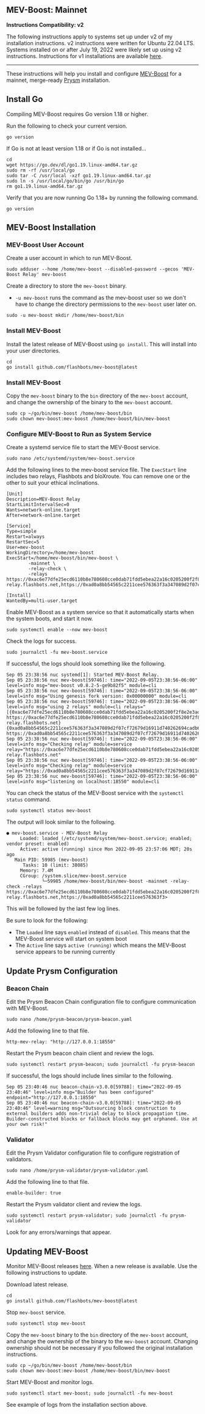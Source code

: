 ## MEV-Boost: Mainnet

**Instructions Compatibility: v2** 

The following instructions apply to systems set up under v2 of my installation instructions. v2 instructions were written for Ubuntu 22.04 LTS. Systems installed on or after July 19, 2022 were likely set up using v2 instructions. Instructions for v1 installations are available [here](../v1/mev-boost.md).

------

These instructions will help you install and configure [MEV-Boost](https://github.com/flashbots/mev-boost) for a mainnet, merge-ready [Prysm](https://github.com/prysmaticlabs/prysm/) installation.

## Install Go

Compiling MEV-Boost requires Go version 1.18 or higher.

Run the following to check your current version.

```console
go version
```

If Go is not at least version 1.18 or if Go is not installed...

```console
cd
wget https://go.dev/dl/go1.19.linux-amd64.tar.gz
sudo rm -rf /usr/local/go
sudo tar -C /usr/local -xzf go1.19.linux-amd64.tar.gz
sudo ln -s /usr/local/go/bin/go /usr/bin/go
rm go1.19.linux-amd64.tar.gz
```

Verify that you are now running Go 1.18+ by running the following command.

```console
go version
```

## MEV-Boost Installation

### MEV-Boost User Account

Create a user account in which to run MEV-Boost.

```console
sudo adduser --home /home/mev-boost --disabled-password --gecos 'MEV-Boost Relay' mev-boost
```

Create a directory to store the `mev-boost` binary.

- `-u mev-boost` runs the command as the mev-boost user so we don't have to change the directory permissions to the `mev-boost` user later on.

```console
sudo -u mev-boost mkdir /home/mev-boost/bin
```

### Install MEV-Boost

Install the latest release of MEV-Boost using `go install`. This will install into your user directories.

```console
cd
go install github.com/flashbots/mev-boost@latest
```

### Install MEV-Boost

Copy the `mev-boost` binary to the `bin` directory of the `mev-boost` account, and change the ownership of the binary to the `mev-boost` account.

```console
sudo cp ~/go/bin/mev-boost /home/mev-boost/bin
sudo chown mev-boost:mev-boost /home/mev-boost/bin/mev-boost
```

### Configure MEV-Boost to Run as System Service

Create a systemd service file to start the MEV-Boost service.

```console
sudo nano /etc/systemd/system/mev-boost.service
```

Add the following lines to the mev-boost service file. The `ExecStart` line includes two relays, Flashbots and bloXroute. You can remove one or the other to suit your ethical inclinations.

```
[Unit]
Description=MEV-Boost Relay
StartLimitIntervalSec=0
Wants=network-online.target
After=network-online.target

[Service]
Type=simple
Restart=always
RestartSec=5
User=mev-boost
WorkingDirectory=/home/mev-boost
ExecStart=/home/mev-boost/bin/mev-boost \
		-mainnet \
		-relay-check \
		-relays https://0xac6e77dfe25ecd6110b8e780608cce0dab71fdd5ebea22a16c0205200f2f8e2e3ad3b71d3499c54ad14d6c21b41a37ae@boost-relay.flashbots.net,https://0xad0a8bb54565c2211cee576363f3a347089d2f07cf72679d16911d740262694cadb62d7fd7483f27afd714ca0f1b9118@bloxroute.ethical.blxrbdn.com

[Install]
WantedBy=multi-user.target
```

Enable MEV-Boost as a system service so that it automatically starts when the system boots, and start it now.

```
sudo systemctl enable --now mev-boost
```

Check the logs for success.

```console
sudo journalctl -fu mev-boost.service
```

If successful, the logs should look something like the following.

```
Sep 05 23:38:56 nuc systemd[1]: Started MEV-Boost Relay.
Sep 05 23:38:56 nuc mev-boost[59746]: time="2022-09-05T23:38:56-06:00" level=info msg="mev-boost v0.8.2-5-ge9b82f5" module=cli
Sep 05 23:38:56 nuc mev-boost[59746]: time="2022-09-05T23:38:56-06:00" level=info msg="Using genesis fork version: 0x00000000" module=cli
Sep 05 23:38:56 nuc mev-boost[59746]: time="2022-09-05T23:38:56-06:00" level=info msg="using 2 relays" module=cli relays="[{0xac6e77dfe25ecd6110b8e780608cce0dab71fdd5ebea22a16c0205200f2f8e2e3ad3b71d3499c54ad14d6c21b41a37ae https://0xac6e77dfe25ecd6110b8e780608cce0dab71fdd5ebea22a16c0205200f2f8e2e3ad3b71d3499c54ad14d6c21b41a37ae@boost-relay.flashbots.net} {0xad0a8bb54565c2211cee576363f3a347089d2f07cf72679d16911d740262694cadb62d7fd7483f27afd714ca0f1b9118 https://0xad0a8bb54565c2211cee576363f3a347089d2f07cf72679d16911d740262694cadb62d7fd7483f27afd714ca0f1b9118@bloxroute.ethical.blxrbdn.com}]"
Sep 05 23:38:56 nuc mev-boost[59746]: time="2022-09-05T23:38:56-06:00" level=info msg="Checking relay" module=service relay="https://0xac6e77dfe25ecd6110b8e780608cce0dab71fdd5ebea22a16c0205200f2f8e2e3ad3b71d3499c54ad14d6c21b41a37ae@boost-relay.flashbots.net"
Sep 05 23:38:56 nuc mev-boost[59746]: time="2022-09-05T23:38:56-06:00" level=info msg="Checking relay" module=service relay="https://0xad0a8bb54565c2211cee576363f3a347089d2f07cf72679d16911d740262694cadb62d7fd7483f27afd714ca0f1b9118@bloxroute.ethical.blxrbdn.com"
Sep 05 23:38:56 nuc mev-boost[59746]: time="2022-09-05T23:38:56-06:00" level=info msg="listening on localhost:18550" module=cli
```

You can check the status of the MEV-Boost service with the `systemctl status` command.

```console
sudo systemctl status mev-boost
```

The output will look similar to the following.

```
● mev-boost.service - MEV-Boost Relay
     Loaded: loaded (/etc/systemd/system/mev-boost.service; enabled; vendor preset: enabled)
     Active: active (running) since Mon 2022-09-05 23:57:06 MDT; 20s ago
   Main PID: 59985 (mev-boost)
      Tasks: 10 (limit: 38085)
     Memory: 7.4M
     CGroup: /system.slice/mev-boost.service
             └─59985 /home/mev-boost/bin/mev-boost -mainnet -relay-check -relays https://0xac6e77dfe25ecd6110b8e780608cce0dab71fdd5ebea22a16c0205200f2f8e2e3ad3b71d3499c54ad14d6c21b41a37ae@boost-relay.flashbots.net,https://0xad0a8bb54565c2211cee576363f3>
```

This will be followed by the last few log lines.

Be sure to look for the following:

- The `Loaded` line says `enabled` instead of `disabled`. This means that the MEV-Boost service will start on system boot
- The `Active` line says `active (running)` which means the MEV-Boost service appears to be running currently

## Update Prysm Configuration

### Beacon Chain

Edit the Prysm Beacon Chain configuration file to configure communication with MEV-Boost.

```console
sudo nano /home/prysm-beacon/prysm-beacon.yaml
```

Add the following line to that file.

```console
http-mev-relay: "http://127.0.0.1:18550"
```

Restart the Prysm beacon chain client and review the logs.

```console
sudo systemctl restart prysm-beacon; sudo journalctl -fu prysm-beacon
```

If successful, the logs should include lines similar to the following.

```
Sep 05 23:40:46 nuc beacon-chain-v3.0.0[59788]: time="2022-09-05 23:40:46" level=info msg="Builder has been configured" endpoint="http://127.0.0.1:18550"
Sep 05 23:40:46 nuc beacon-chain-v3.0.0[59788]: time="2022-09-05 23:40:46" level=warning msg="Outsourcing block construction to external builders adds non-trivial delay to block propagation time.  Builder-constructed blocks or fallback blocks may get orphaned. Use at your own risk!"
```

### Validator

Edit the Prysm Validator configuration file to configure registration of validators.

```console
sudo nano /home/prysm-validator/prysm-validator.yaml
```

Add the following line to that file.

```console
enable-builder: true
```

Restart the Prysm validator client and review the logs.

```console
sudo systemctl restart prysm-validator; sudo journalctl -fu prysm-validator
```

Look for any errors/warnings that appear.

## Updating MEV-Boost

Monitor MEV-Boost releases [here](https://github.com/flashbots/mev-boost/releases). When a new release is available. Use the following instructions to update.

Download latest release.

```console
cd
go install github.com/flashbots/mev-boost@latest
```

Stop `mev-boost` service.

```console
sudo systemctl stop mev-boost
```

Copy the `mev-boost` binary to the `bin` directory of the `mev-boost` account, and change the ownership of the binary to the `mev-boost` account. Changing ownership should not be necessary if you followed the original installation instructions.

```console
sudo cp ~/go/bin/mev-boost /home/mev-boost/bin
sudo chown mev-boost:mev-boost /home/mev-boost/bin/mev-boost
```

Start MEV-Boost and monitor logs.

```console
sudo systemctl start mev-boost; sudo journalctl -fu mev-boost
```

See example of logs from the installation section above.
